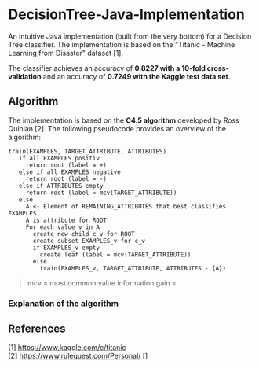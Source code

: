# DecisionTree-Java-Implementation
An intuitive Java implementation (built from the very bottom) for a Decision Tree classifier. The implementation is based on the "Titanic - Machine Learning from Disaster" dataset [1].

The classifier achieves an accuracy of **0.8227 with a 10-fold cross-validation** and an accuracy of **0.7249 with the Kaggle test data set**.

## Algorithm
The implementation is based on the **C4.5 algorithm** developed by Ross Quinlan [2]. The following pseudocode provides an overview of the algorithm:
```
train(EXAMPLES, TARGET_ATTRIBUTE, ATTRIBUTES)
   if all EXAMPLES positiv
     return root (label = +)
   else if all EXAMPLES negative
     return root (label = -)
   else if ATTRIBUTES empty
     return root (label = mcv(TARGET_ATTRIBUTE))
   else
     A <- Element of REMAINING_ATTRIBUTES that best classifies EXAMPLES
     A is attribute for ROOT
     For each value v in A
       create new child c_v for ROOT
       create subset EXAMPLES_v for c_v
       if EXAMPLES_v empty
         create leaf (label = mcv(TARGET_ATTRIBUTE))
       else
         train(EXAMPLES_v, TARGET_ATTRIBUTE, ATTRIBUTES - {A})
```
> mcv = most common value
> information gain = 
### Explanation of the algorithm


## References
[1] https://www.kaggle.com/c/titanic<br/>
[2] https://www.rulequest.com/Personal/
[]
